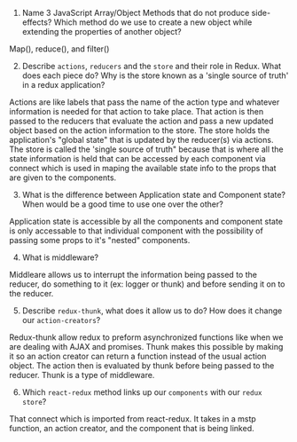 1.  Name 3 JavaScript Array/Object Methods that do not produce side-effects? Which method do we use to create a new object while extending the properties of another object?

Map(), reduce(), and filter()

2.  Describe `actions`, `reducers` and the `store` and their role in Redux. What does each piece do? Why is the store known as a 'single source of truth' in a redux application?

Actions are like labels that pass the name of the action type and whatever information is needed for that action to take place. That action is then passed to the reducers that evaluate the action and pass a new updated object based on the action information to the store. The store holds the application's "global state" that is updated by the reducer(s) via actions. The store is called the 'single source of truth" because that is where all the state information is held that can be accessed by each component via connect which is used in maping the available state info to the props that are given to the components.

3.  What is the difference between Application state and Component state? When would be a good time to use one over the other?

Application state is accessible by all the components and component state is only accessable to that individual component with the possibility of passing some props to it's "nested" components.

4.  What is middleware?

Middleare allows us to interrupt the information being passed to the reducer, do something to it (ex: logger or thunk) and before sending it on to the reducer. 

5.  Describe `redux-thunk`, what does it allow us to do? How does it change our `action-creators`?

Redux-thunk allow redux to preform asynchronized functions like when we are dealing with AJAX and promises.
Thunk makes this possible by making it so an action creator can return a function instead of the usual action object. The action then is evaluated by thunk before being passed to the reducer. Thunk is a type of middleware.

6.  Which `react-redux` method links up our `components` with our `redux store`?

That connect which is imported from react-redux. It takes in a mstp function, an action creator, and the component that is being linked.
